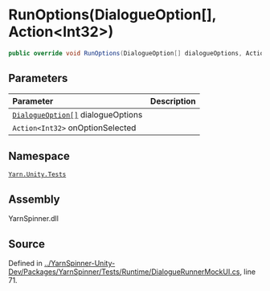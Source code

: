 # RunOptions\(DialogueOption\[\], Action&lt;Int32&gt;\)

```csharp
public override void RunOptions(DialogueOption[] dialogueOptions, Action<int> onOptionSelected)
```

## Parameters

| Parameter | Description |
| :--- | :--- |
| [`DialogueOption[]`](../../yarn.unity/dialogueoption/) dialogueOptions |  |
| `Action<Int32>` onOptionSelected |  |

## Namespace

[`Yarn.Unity.Tests`](../)

## Assembly

YarnSpinner.dll

## Source

Defined in [../YarnSpinner-Unity-Dev/Packages/YarnSpinner/Tests/Runtime/DialogueRunnerMockUI.cs](https://github.com/YarnSpinnerTool/YarnSpinner-Unity//blob/develop/Tests/Runtime/DialogueRunnerMockUI.cs#L71), line 71.

